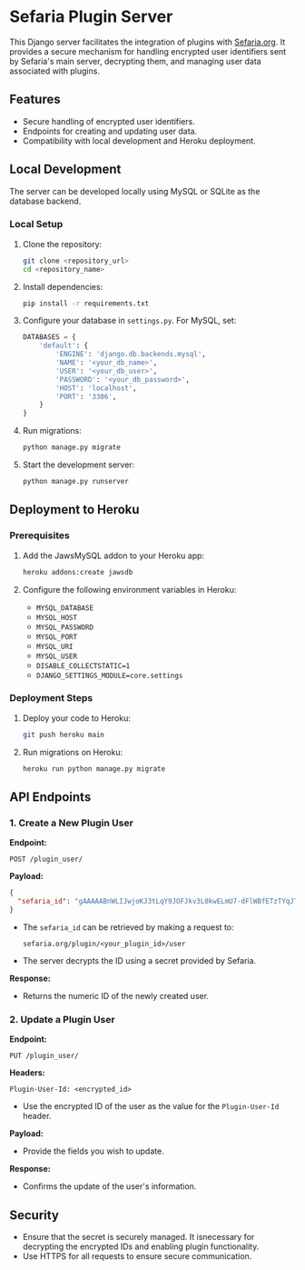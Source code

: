 # Sefaria Plugin Server

This Django server facilitates the integration of plugins with [Sefaria.org](https://sefaria.org). It provides a secure mechanism for handling encrypted user identifiers sent by Sefaria's main server, decrypting them, and managing user data associated with plugins.

## Features
- Secure handling of encrypted user identifiers.
- Endpoints for creating and updating user data.
- Compatibility with local development and Heroku deployment.

## Local Development

The server can be developed locally using MySQL or SQLite as the database backend. 

### Local Setup

1. Clone the repository:
   ```bash
   git clone <repository_url>
   cd <repository_name>
   ```

2. Install dependencies:
   ```bash
   pip install -r requirements.txt
   ```

3. Configure your database in `settings.py`. For MySQL, set:
   ```python
   DATABASES = {
       'default': {
           'ENGINE': 'django.db.backends.mysql',
           'NAME': '<your_db_name>',
           'USER': '<your_db_user>',
           'PASSWORD': '<your_db_password>',
           'HOST': 'localhost',
           'PORT': '3306',
       }
   }
   ```

4. Run migrations:
   ```bash
   python manage.py migrate
   ```

5. Start the development server:
   ```bash
   python manage.py runserver
   ```

## Deployment to Heroku

### Prerequisites

1. Add the JawsMySQL addon to your Heroku app:
   ```bash
   heroku addons:create jawsdb
   ```

2. Configure the following environment variables in Heroku:
   - `MYSQL_DATABASE`
   - `MYSQL_HOST`
   - `MYSQL_PASSWORD`
   - `MYSQL_PORT`
   - `MYSQL_URI`
   - `MYSQL_USER`
   - `DISABLE_COLLECTSTATIC=1`
   - `DJANGO_SETTINGS_MODULE=core.settings`

### Deployment Steps

1. Deploy your code to Heroku:
   ```bash
   git push heroku main
   ```

2. Run migrations on Heroku:
   ```bash
   heroku run python manage.py migrate
   ```

## API Endpoints

### 1. Create a New Plugin User

**Endpoint:**
```
POST /plugin_user/
```

**Payload:**
```json
{
  "sefaria_id": "gAAAAABnWLIJwjoKJ3tLqY9JOFJkv3L0kwELmU7-dFlWBfETzTYqJTHOJhxlFJhMfU_5PdIYcLaXVo4NUI4PaGyQaHXaFgWCyw=="
}
```

- The `sefaria_id` can be retrieved by making a request to:
  ```
  sefaria.org/plugin/<your_plugin_id>/user
  ```
  
- The server decrypts the ID using a secret provided by Sefaria.

**Response:**
- Returns the numeric ID of the newly created user.

### 2. Update a Plugin User

**Endpoint:**
```
PUT /plugin_user/
```

**Headers:**
```
Plugin-User-Id: <encrypted_id>
```

- Use the encrypted ID of the user as the value for the `Plugin-User-Id` header.

**Payload:**
- Provide the fields you wish to update.

**Response:**
- Confirms the update of the user's information.

## Security

- Ensure that the secret is securely managed. It isnecessary for decrypting the encrypted IDs and enabling plugin functionality.
- Use HTTPS for all requests to ensure secure communication.
